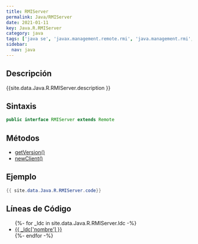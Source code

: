 ```yaml
---
title: RMIServer
permalink: Java/RMIServer
date: 2021-01-11
key: Java.R.RMIServer
category: java
tags: ['java se', 'javax.management.remote.rmi', 'java.management.rmi', 'interface java', 'Java 1.5']
sidebar: 
  nav: java
---
```


## Descripción
{{site.data.Java.R.RMIServer.description }}

## Sintaxis
~~~java
public interface RMIServer extends Remote
~~~

## Métodos
* [getVersion()](/Java/RMIServer/getVersion)
* [newClient()](/Java/RMIServer/newClient)

## Ejemplo
~~~java
{{ site.data.Java.R.RMIServer.code}}
~~~

## Líneas de Código
<ul>
{%- for _ldc in site.data.Java.R.RMIServer.ldc -%}
   <li>
       <a href="{{_ldc['url'] }}">{{ _ldc['nombre'] }}</a>
   </li>
{%- endfor -%}
</ul>

